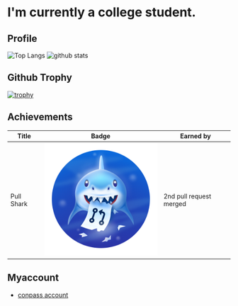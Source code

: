 # I'm currently a college student.

## Profile
<p align="left"> 
  <img alt="Top Langs" height="150px" src="https://github-readme-stats.vercel.app/api/top-langs/?username=utoNakamu&layout=compact&count_private=true&show_icons=true&theme=onedark" />
  <img alt="github stats" height="150px" src="https://github-readme-stats.vercel.app/api?username=utoNakamu&count_private=true&show_icons=true&show_icons=true&theme=onedark" />
</p>

## Github Trophy
[![trophy](https://github-profile-trophy.vercel.app/?username=utoNakamu&theme=onedark&column=7
)](https://github.com/ryo-ma/github-profile-trophy)

## Achievements
| Title | Badge | Earned by |
| --- | --- | --- |
Pull Shark | ![Pull Shark Badge](/images/pull-shark-default.png) |2nd pull request merged

## Myaccount
- [conpass account](https://connpass.com/user/yto_nakamura/)


<!--
**utoNakamu/utoNakamu** is a ✨ _special_ ✨ repository because its `README.md` (this file) appears on your GitHub profile.

Here are some ideas to get you started:

- 🔭 I’m currently working on ...
- 🌱 I’m currently learning ...
- 👯 I’m looking to collaborate on ...
- 🤔 I’m looking for help with ...
- 💬 Ask me about ...
- 📫 How to reach me: ...
- 😄 Pronouns: ...
- ⚡ Fun fact: ...
-->
